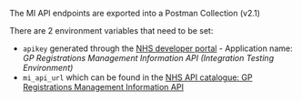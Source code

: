 The MI API endpoints are exported into a Postman Collection (v2.1)

There are 2 environment variables that need to be set:
* `apikey` generated through the [NHS developer portal](https://portal.developer.nhs.uk/my-applications) - Application name: *GP Registrations Management Information API (Integration Testing Environment)*
* `mi_api_url` which can be found in the [NHS API catalogue: GP Registrations Management Information API](https://digital.nhs.uk/developer/api-catalogue/gp-registrations-management-information#api-description__environments-and-testing)